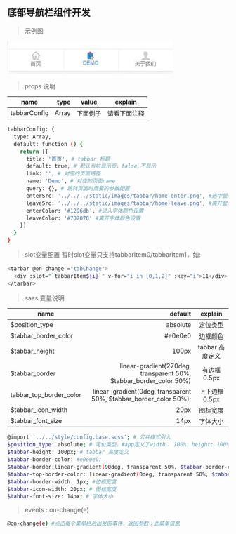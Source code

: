 ## 底部导航栏组件开发

>  示例图

![Image text](./demo.jpg)

> props 说明

| name         | type   | value    |  explain    |
| --------     | -----: | :----:   | :----:      |
| tabbarConfig | Array  | 下面例子  | 请看下面注释  |

``` bash
tabbarConfig: {
  type: Array,
  default: function () {
    return [{
      title: '首页', # tabbar 标题
      default: true, # 默认当前显示页，false,不显示
      link: '', # 对应的页面路径
      name: 'Demo', # 对应的页面name
      query: {}, # 跳转页面时需要的参数配置
      enterSrc: '../../../static/images/tabbar/home-enter.png', #选中显示的图标
      leaveSrc: '../../../static/images/tabbar/home-leave.png', #离开显示的图标
      enterColor: '#1296db', #进入字体颜色设置
      leaveColor: '#707070' #离开字体颜色设置
    }]
  }
}
```

> slot变量配置 暂时slot变量只支持tabbarItem0/tabbarItem1，如:

```bash
<tarbar @on-change ="tabChange">
  <div :slot="`tabbarItem${i}`" v-for="i in [0,1,2]" :key="i">11</div>
</tarbar>
```

> sass 变量说明

| name          | default                  |   explain      |
| --------      |  -----:                  | :----:        |
|$position_type  | absolute | 定位类型 |
|$tabbar_border_color  |  #e0e0e0 | 边框颜色 |
|$tabbar_height | 100px | tabbar 高度定义 |
|$tabbar_border  | linear-gradient(270deg, transparent 50%, $tabbar_border_color 50%)| 有边框0.5px |
|tabbar_top_border_color | linear-gradient(0deg, transparent 50%, $tabbar_border_color 50%); | 上下边框0.5px |
|$tabbar_icon_width | 20px | 图标宽度 |
|$tabbar_font_size | 14px | 字体大小 |

```bash
@import '../../style/config.base.scss'; # 公共样式引入
$position_type: absolute; # 定位类型，#app定义了width： 100%，height: 100%,时用的，如果没有定义，请自己定义为position：fixed；
$tabbar-height: 100px; # tabbar 高度定义
$tabbar-border-color: #e0e0e0;
$tabbar-border:linear-gradient(90deg, transparent 50%, $tabbar-border-color 50%); # 左右边框0.5px
$tabbar-top-border-color: linear-gradient(0deg, transparent 50%, $tabbar-border-color 50%); # 上下边框0.5px;
$tabbar-border-width: 1px; #边框宽度
$tabbar-icon-width: 20px; # 图标宽度
$tabbar-font-size: 14px; # 字体大小
```


>events : on-change(e)

```bash
@on-change(e) #点击每个菜单栏后出发的事件，返回参数：此菜单信息
```
